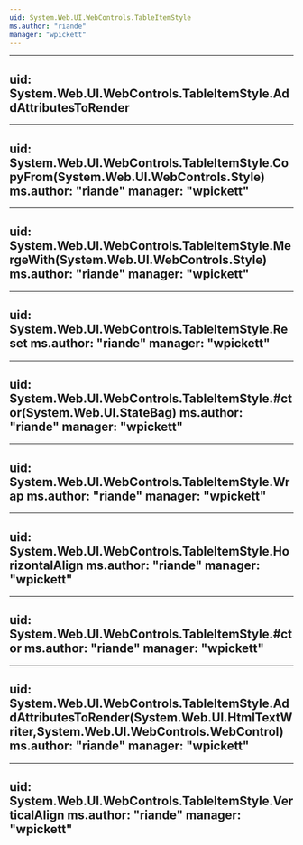 ```yaml
---
uid: System.Web.UI.WebControls.TableItemStyle
ms.author: "riande"
manager: "wpickett"
---
```


---
uid: System.Web.UI.WebControls.TableItemStyle.AddAttributesToRender
---

---
uid: System.Web.UI.WebControls.TableItemStyle.CopyFrom(System.Web.UI.WebControls.Style)
ms.author: "riande"
manager: "wpickett"
---

---
uid: System.Web.UI.WebControls.TableItemStyle.MergeWith(System.Web.UI.WebControls.Style)
ms.author: "riande"
manager: "wpickett"
---

---
uid: System.Web.UI.WebControls.TableItemStyle.Reset
ms.author: "riande"
manager: "wpickett"
---

---
uid: System.Web.UI.WebControls.TableItemStyle.#ctor(System.Web.UI.StateBag)
ms.author: "riande"
manager: "wpickett"
---

---
uid: System.Web.UI.WebControls.TableItemStyle.Wrap
ms.author: "riande"
manager: "wpickett"
---

---
uid: System.Web.UI.WebControls.TableItemStyle.HorizontalAlign
ms.author: "riande"
manager: "wpickett"
---

---
uid: System.Web.UI.WebControls.TableItemStyle.#ctor
ms.author: "riande"
manager: "wpickett"
---

---
uid: System.Web.UI.WebControls.TableItemStyle.AddAttributesToRender(System.Web.UI.HtmlTextWriter,System.Web.UI.WebControls.WebControl)
ms.author: "riande"
manager: "wpickett"
---

---
uid: System.Web.UI.WebControls.TableItemStyle.VerticalAlign
ms.author: "riande"
manager: "wpickett"
---
